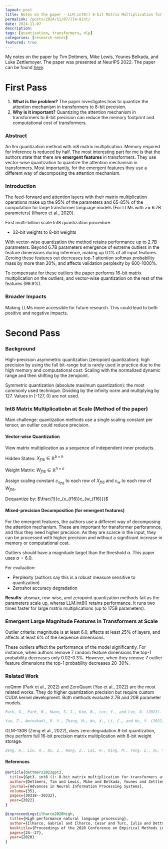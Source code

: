 ```yaml
---
layout: post
title: Notes on the paper - LLM.int8() 8-bit Matrix Multiplication for Transformers at Scale (NeurIPS 2022)
permalink: /posts/2024/11/07/llm-8int/
date: 2024-11-07
description:
tags: [quantization, transformers, nlp]
categories: [research-notes]
featured: true
---
```


My notes on the paper by Tim Dettmers, Mike Lewis, Younes Belkada, and Luke Zettlemoyer. The paper was presented at NeurIPS 2022. The paper can be found [here](https://proceedings.neurips.cc/paper_files/paper/2022/file/c3ba4962c05c49636d4c6206a97e9c8a-Paper-Conference.pdf).

# First Pass

1. **What is the problem?** The paper investigates how to quantize the attention mechanism in transformers to 8-bit precision.
2. **Why is it important?** Quantizing the attention mechanism in transformers to 8-bit precision can reduce the memory footprint and computational cost of transformers.

### Abstract
An llm quantization method with in8 matrix multiplication. Memory required for inference is reduced by half. The most interesting part for me is that the authors state that there are **emergent features** in transformers. They use vector-wise quantization to quantize the attention mechanism in transformers. Most importantly, for the emergent features they use a different way of decomposing the attention mechanism.

### Introduction
The feed-forward and attention layers with their matrix multiplication operations make up the 95% of the parameters and 65-85% of the computation for large transformer language models (For LLMs with >= 6.7B parameters) (Ilharco et al., 2020).

First multi-billion scale Int8 quantization procedure.

- 32-bit weights to 8-bit weights

With vector-wise quantization the method retains performance up to 2.7B parameters. Beyond 6.7B parameters emergence of extreme outliers in the feature dimensions during inference, making up 0.1% of all input features. Zeroing these features out decreases top-1 attention softmax probability mass by more than 20%, and affects validation perplexity by 600-1000%.

To compensate for these outliers the paper performs 16-bit matrix multiplication on the outliers, and vector-wise quantization on the rest of the features (99.9%).

### Broader Impacts
Making LLMs more accessible for future research. This could lead to both positive and negative impacts.

# Second Pass

### Background
High-precision asymmetric quantization (zeropoint quantization): high precision by using the full bit-range but is rarely used in practice due to the high memory and computational cost. Scaling with the normalized dynamic range and then shifting by the zeropoint.

Symmetric quantization (absolute maximum quantization): the most commonly used technique. Dividing by the infinity norm and multiplying by 127. Values in [-127, 0) are not used.

### Int8 Matrix Multiplicatiobn at Scale (Method of the paper)

Main challenge: quantization methods use a single scaling constant per tensor, an outlier could reduce precision.

#### Vector-wise Quantization

View matrix multiplication as a sequence of independent inner products.

Hidden States: $X_{f16} \in \mathbb{R}^{b \times h}$

Weight Matrix: $W_{f16} \in \mathbb{R}^{h \times o}$

Assign scaling constant $c_{x_{f16}}$ to each row of $X_{f16}$ and $c_w$ to each row of $W_{f16}$.

Dequantize by: $\frac{1}{c_{x_{f16}}c_{w_{f16}}}$

#### Mixed-precision Decomposition (for emergent features)

For the emergent features, the authors use a different way of decomposing the attention mechanism. These are important for transformer perforamnce, and thus they need higher precision. As they are scarce in the input, they can be processed with higher precision and without a significant increase in memory or computational cost.

Outliers should have a magnitude larget than the threshold $\alpha$. This paper uses $\alpha = 6.0$.

For evaluation:
- Perplexity (authors say this is a robust measure sensitive to quantization)
- Zeroshot accuracy degradation

**Results**: absmax, row-wise, and zeropoint quantization methods fail as the parameters scale up, wheras LLM.int8() retains performance. It runs two times faster for large matrix multiplications (up to 175B parameters).

### Emergent Large Magnitude Features in Transformers at Scale

Outlier criteria: magnitude is at least 6.0, affects at least 25% of layers, and affects at least 6% of the sequence dimensions.

These outliers affect the performance of the model significantly. For instance, when authors remove 7 random feature dimensions the top-1 probability decreases only 0.02-0.3%. However, when they remove 7 outlier feature dimensions the top-1 probability decreases 20-30%.

### Related Work

nuQmm (Park et al., 2022) and ZeroQuant (Yao et al., 2022) are the most related works. They do higher quantization precision but require custom CUDA kernel development. Both methods evaluate 2.7B and 20B parameter models.

```bibtex
Park, G., Park, B., Kwon, S. J., Kim, B., Lee, Y., and Lee, D. (2022). nuqmm: Quantized matmul for efficient inference of large-scale generative language models. arXiv preprint arXiv:2206.09557.

Yao, Z., Aminabadi, R. Y., Zhang, M., Wu, X., Li, C., and He, Y. (2022). Zeroquant: Efficient and affordable post-training quantization for large-scale transformers. arXiv preprint arXiv:2206.01861.
```

GLM-130B (Zeng et al., 2022), does zero-degradation 8-bit quantization, they perform full 16-bit precision matrix multiplication with 8-bit weight storage.

```bibtex
Zeng, A., Liu, X., Du, Z., Wang, Z., Lai, H., Ding, M., Yang, Z., Xu, Y., Zheng, W., Xia, X., et al. (2022). Glm-130b: An open bilingual pre-trained model. arXiv preprint arXiv:2210.02414.
```

#### References
```bibtex
@article{dettmers2022gpt3,
  title={Gpt3. int8 (): 8-bit matrix multiplication for transformers at scale},
  author={Dettmers, Tim and Lewis, Mike and Belkada, Younes and Zettlemoyer, Luke},
  journal={Advances in Neural Information Processing Systems},
  volume={35},
  pages={30318--30332},
  year={2022}
}

@inproceedings{ilharco2020high,
  title={High performance natural language processing},
  author={Ilharco, Gabriel and Ilharco, Cesar and Turc, Iulia and Dettmers, Tim and Ferreira, Felipe and Lee, Kenton},
  booktitle={Proceedings of the 2020 Conference on Empirical Methods in Natural Language Processing: Tutorial Abstracts},
  pages={24--27},
  year={2020}
}
```